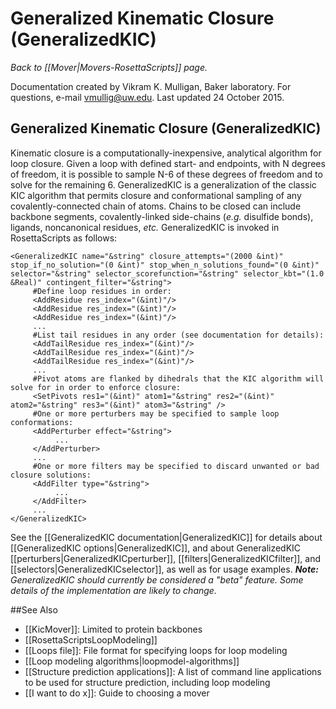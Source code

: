 # Generalized Kinematic Closure (GeneralizedKIC)
*Back to [[Mover|Movers-RosettaScripts]] page.*

Documentation created by Vikram K. Mulligan, Baker laboratory.  For questions, e-mail vmullig@uw.edu.  Last updated 24 October 2015.

## Generalized Kinematic Closure (GeneralizedKIC)

Kinematic closure is a computationally-inexpensive, analytical algorithm for loop closure.  Given a loop with defined start- and endpoints, with N degrees of freedom, it is possible to sample N-6 of these degrees of freedom and to solve for the remaining 6.  GeneralizedKIC is a generalization of the classic KIC algorithm that permits closure and conformational sampling of any covalently-connected chain of atoms.  Chains to be closed can include backbone segments, covalently-linked side-chains (_e.g._ disulfide bonds), ligands, noncanonical residues, _etc._  GeneralizedKIC is invoked in RosettaScripts as follows:
```
<GeneralizedKIC name="&string" closure_attempts="(2000 &int)" stop_if_no_solution="(0 &int)" stop_when_n_solutions_found="(0 &int)" selector="&string" selector_scorefunction="&string" selector_kbt="(1.0 &Real)" contingent_filter="&string">
     #Define loop residues in order:
     <AddResidue res_index="(&int)"/>
     <AddResidue res_index="(&int)"/>
     <AddResidue res_index="(&int)"/>
     ...
     #List tail residues in any order (see documentation for details):
     <AddTailResidue res_index="(&int)"/>
     <AddTailResidue res_index="(&int)"/>
     <AddTailResidue res_index="(&int)"/>
     ...
     #Pivot atoms are flanked by dihedrals that the KIC algorithm will solve for in order to enforce closure:
     <SetPivots res1="(&int)" atom1="&string" res2="(&int)" atom2="&string" res3="(&int)" atom3="&string" />
     #One or more perturbers may be specified to sample loop conformations:
     <AddPerturber effect="&string">
          ...
     </AddPerturber>
     ...
     #One or more filters may be specified to discard unwanted or bad closure solutions:
     <AddFilter type="&string">
          ...
     </AddFilter>
     ...
</GeneralizedKIC>
```
See the [[GeneralizedKIC documentation|GeneralizedKIC]] for details about [[GeneralizedKIC options|GeneralizedKIC]], and about GeneralizedKIC [[perturbers|GeneralizedKICperturber]], [[filters|GeneralizedKICfilter]], and [[selectors|GeneralizedKICselector]], as well as for usage examples.  _**Note:** GeneralizedKIC should currently be considered a "beta" feature.  Some details of the implementation are likely to change._


##See Also

* [[KicMover]]: Limited to protein backbones
* [[RosettaScriptsLoopModeling]]
* [[Loops file]]: File format for specifying loops for loop modeling
* [[Loop modeling algorithms|loopmodel-algorithms]]
* [[Structure prediction applications]]: A list of command line applications to be used for structure prediction, including loop modeling
* [[I want to do x]]: Guide to choosing a mover